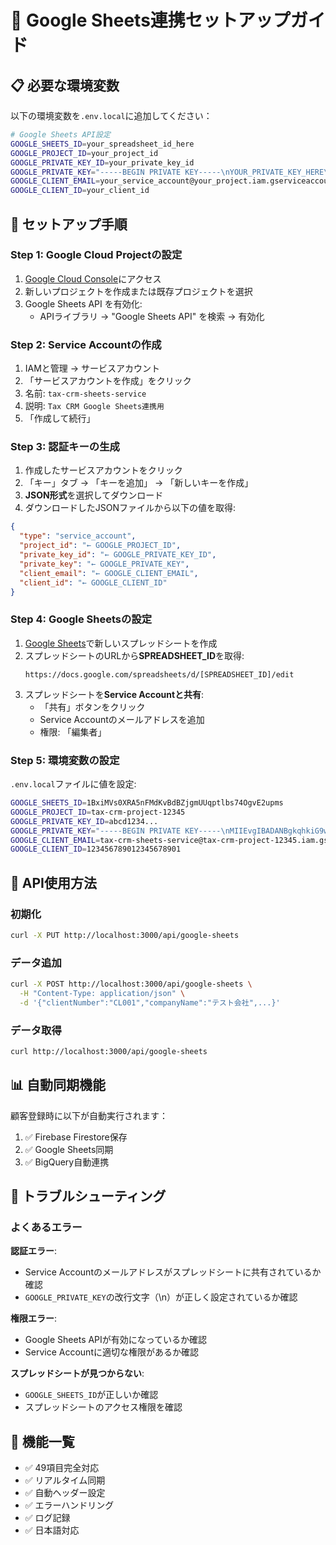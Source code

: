 # 🔗 Google Sheets連携セットアップガイド

## 📋 必要な環境変数

以下の環境変数を`.env.local`に追加してください：

```bash
# Google Sheets API設定
GOOGLE_SHEETS_ID=your_spreadsheet_id_here
GOOGLE_PROJECT_ID=your_project_id
GOOGLE_PRIVATE_KEY_ID=your_private_key_id
GOOGLE_PRIVATE_KEY="-----BEGIN PRIVATE KEY-----\nYOUR_PRIVATE_KEY_HERE\n-----END PRIVATE KEY-----"
GOOGLE_CLIENT_EMAIL=your_service_account@your_project.iam.gserviceaccount.com
GOOGLE_CLIENT_ID=your_client_id
```

## 🚀 セットアップ手順

### Step 1: Google Cloud Projectの設定

1. [Google Cloud Console](https://console.cloud.google.com/)にアクセス
2. 新しいプロジェクトを作成または既存プロジェクトを選択
3. Google Sheets API を有効化:
   - APIライブラリ → "Google Sheets API" を検索 → 有効化

### Step 2: Service Accountの作成

1. IAMと管理 → サービスアカウント
2. 「サービスアカウントを作成」をクリック
3. 名前: `tax-crm-sheets-service`
4. 説明: `Tax CRM Google Sheets連携用`
5. 「作成して続行」

### Step 3: 認証キーの生成

1. 作成したサービスアカウントをクリック
2. 「キー」タブ → 「キーを追加」 → 「新しいキーを作成」
3. **JSON形式**を選択してダウンロード
4. ダウンロードしたJSONファイルから以下の値を取得:

```json
{
  "type": "service_account",
  "project_id": "← GOOGLE_PROJECT_ID",
  "private_key_id": "← GOOGLE_PRIVATE_KEY_ID", 
  "private_key": "← GOOGLE_PRIVATE_KEY",
  "client_email": "← GOOGLE_CLIENT_EMAIL",
  "client_id": "← GOOGLE_CLIENT_ID"
}
```

### Step 4: Google Sheetsの設定

1. [Google Sheets](https://sheets.google.com/)で新しいスプレッドシートを作成
2. スプレッドシートのURLから**SPREADSHEET_ID**を取得:
   ```
   https://docs.google.com/spreadsheets/d/[SPREADSHEET_ID]/edit
   ```
3. スプレッドシートを**Service Accountと共有**:
   - 「共有」ボタンをクリック
   - Service Accountのメールアドレスを追加
   - 権限: 「編集者」

### Step 5: 環境変数の設定

`.env.local`ファイルに値を設定:

```bash
GOOGLE_SHEETS_ID=1BxiMVs0XRA5nFMdKvBdBZjgmUUqptlbs74OgvE2upms
GOOGLE_PROJECT_ID=tax-crm-project-12345
GOOGLE_PRIVATE_KEY_ID=abcd1234...
GOOGLE_PRIVATE_KEY="-----BEGIN PRIVATE KEY-----\nMIIEvgIBADANBgkqhkiG9w0BAQEFAASCBKgwggSkAgEAAoIBAQC...\n-----END PRIVATE KEY-----"
GOOGLE_CLIENT_EMAIL=tax-crm-sheets-service@tax-crm-project-12345.iam.gserviceaccount.com
GOOGLE_CLIENT_ID=123456789012345678901
```

## 🔄 API使用方法

### 初期化
```bash
curl -X PUT http://localhost:3000/api/google-sheets
```

### データ追加
```bash
curl -X POST http://localhost:3000/api/google-sheets \
  -H "Content-Type: application/json" \
  -d '{"clientNumber":"CL001","companyName":"テスト会社",...}'
```

### データ取得
```bash
curl http://localhost:3000/api/google-sheets
```

## 📊 自動同期機能

顧客登録時に以下が自動実行されます：
1. ✅ Firebase Firestore保存
2. ✅ Google Sheets同期
3. ✅ BigQuery自動連携

## 🚨 トラブルシューティング

### よくあるエラー

**認証エラー**: 
- Service Accountのメールアドレスがスプレッドシートに共有されているか確認
- `GOOGLE_PRIVATE_KEY`の改行文字（\n）が正しく設定されているか確認

**権限エラー**:
- Google Sheets APIが有効になっているか確認
- Service Accountに適切な権限があるか確認

**スプレッドシートが見つからない**:
- `GOOGLE_SHEETS_ID`が正しいか確認
- スプレッドシートのアクセス権限を確認

## 🎯 機能一覧

- ✅ 49項目完全対応
- ✅ リアルタイム同期
- ✅ 自動ヘッダー設定
- ✅ エラーハンドリング
- ✅ ログ記録
- ✅ 日本語対応 